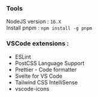 ### Tools

NodeJS version : `16.X`  
Install pnpm : `npm install -g pnpm`

### VSCode extensions :

- ESLint
- PostCSS Language Support
- Prettier - Code formatter
- Svelte for VS Code
- Tailwind CSS IntelliSense
- vscode-icons
